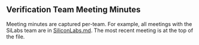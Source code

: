 ## Verification Team Meeting Minutes

Meeting minutes are captured per-team.  For example, all meetings with the SiLabs team are in [SiliconLabs.md](https://github.com/openhwgroup/core-v-docs/blob/master/verif/MeetingMinutes/SiliconLabs.md).  The most recent meeting is at the top of the file.
